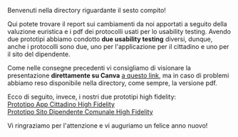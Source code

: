 Benvenuti nella directory riguardante il sesto compito!  

Qui potete trovare il report sui cambiamenti da noi apportati a seguito della valuzione euristica e i pdf dei protocolli usati per lo usability testing. Avendo due prototipi abbiamo condotto **due usability testing** diversi, dunque, anche i protocolli sono due, uno per l'applicazione per il cittadino e uno per il sito del dipendente.

Come nelle consegne precedenti vi consigliamo di visionare la presentazione **direttamente su Canva** [a questo link](https://www.canva.com/design/DAGaq_eH_jM/mwKmhMS1-Jwc0lxJcVWS8A/edit?utm_content=DAGaq_eH_jM&utm_campaign=designshare&utm_medium=link2&utm_source=sharebutton), ma in caso di problemi abbiamo reso disponibile nella directory, come sempre, la versione pdf.  

Ecco di seguito, invece, i nostri due prototipi high fidelity:   
[Prototipo App Cittadino High Fidelity](https://www.figma.com/design/8HytCMheOZfMn9LcYNFldE/prototipo-High-Fidelity-App-VoxPop-Cittadino?m=dev&t=a5jydYlZQcV4nc3f-1)  
[Prototipo Sito Dipendente Comunale High Fidelity](https://www.figma.com/proto/qzYeEaHquSmLlf9sz3ycIN/Website?node-id=716-5616&p=f&scaling=scale-down&content-scaling=fixed&page-id=716%3A4442&starting-point-node-id=716%3A5616)  

Vi ringraziamo per l'attenzione e vi auguriamo un felice anno nuovo!
